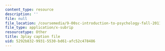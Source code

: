 ```yaml
---
content_type: resource
description: ''
file: null
file_location: /coursemedia/9-00sc-introduction-to-psychology-fall-2011/5292b83299315530bd61afc52c478486_SjjGiqf96rI.vtt
file_type: application/x-subrip
resourcetype: Other
title: 3play caption file
uid: 5292b832-9931-5530-bd61-afc52c478486
---
```

